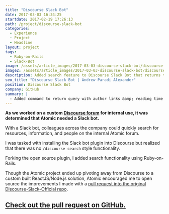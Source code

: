 ```yaml
---
title: "Discourse Slack Bot"
date: 2017-03-03 16:34:25
startdate: 2017-02-19 17:26:13
path: /project/discourse-slack-bot
categories:
  - Experience
  - Project
  - Headline
layout: project
tags:
  - Ruby-on-Rails
  - Slack-Bot
image: /assets/article_images/2017-03-03-discourse-slack-bot/discourse-slack-bot-2-2000c.png
image2: /assets/article_images/2017-03-03-discourse-slack-bot/discourse-slack-bot-2-1000c.png
description: Added search feature to Discourse Slack Bot that returns top 5 search results with author links and calculated reading time.
seo_title: "Discourse Slack Bot | Andrew Paradi Alexander"
position: Discourse Slack Bot
company: GitHub
summary: |
  - Added command to return query with author links &amp; reading time
---
```


**As we worked on a custom [Discourse forum](https://www.discourse.org/) for internal use, it was determined that Atomic needed a Slack bot.**

With a Slack bot, colleagues across the company could quickly search for resources, information, and people on the internal Atomic forum.

I was tasked with installing the Slack bot plugin into Discourse but realized that there was no `/discourse search` style functionality.

Forking the open source plugin, I added search functionality using Ruby-on-Rails.

Though the Atomic project ended up pivoting away from Discourse to a custom built ReactJS/Node.js solution, Atomic encouraged me to open source the improvements I made with a [pull request into the original Discourse-Slack-Official repo](https://github.com/discourse/discourse-slack-official/pull/19).

## [Check out the pull request on GitHub.](https://github.com/discourse/discourse-slack-official/pull/19)
